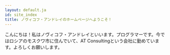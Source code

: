 ```yaml
---
layout: default.ja
id: site_index
title: ノヴィコフ・アンドレイのホームページへようこそ！
---
```


こんにちは！私はノヴィコフ・アンドレイといいます。プログラマーです。今ではロシアのモスクワ市に住んでいて、AT Consultingという会社に勤めています。よろしくお願いします。
